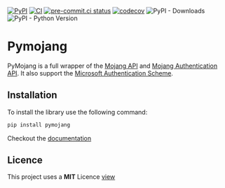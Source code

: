 [![PyPI](https://img.shields.io/pypi/v/pymojang)](https://pypi.org/project/pymojang/)
[![CI](https://github.com/Lucino772/pymojang/actions/workflows/ci.yml/badge.svg)](https://github.com/Lucino772/pymojang/actions/workflows/ci.yml)
[![pre-commit.ci status](https://results.pre-commit.ci/badge/github/Lucino772/pymojang/main.svg)](https://results.pre-commit.ci/latest/github/Lucino772/pymojang/main)
[![codecov](https://codecov.io/gh/Lucino772/pymojang/branch/main/graph/badge.svg?token=5Q6PRUXL4T)](https://codecov.io/gh/Lucino772/pymojang)
![PyPI - Downloads](https://img.shields.io/pypi/dm/pymojang)
![PyPI - Python Version](https://img.shields.io/pypi/pyversions/pymojang)

# Pymojang
PyMojang is a full wrapper of the [Mojang API](https://wiki.vg/Mojang_API) and [Mojang Authentication API](https://wiki.vg/Authentication).
It also support the [Microsoft Authentication Scheme](https://wiki.vg/Microsoft_Authentication_Scheme).

## Installation

To install the library use the following command:

```bash
pip install pymojang
```

Checkout the [documentation](https://lucino772.github.io/pymojang/)

## Licence
This project uses a
**MIT** Licence [view](https://github.com/Lucino772/pymojang/blob/main/LICENSE)
